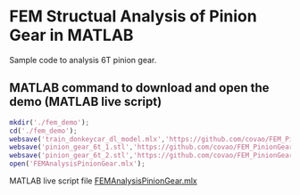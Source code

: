 # FEM Structual Analysis of Pinion Gear in MATLAB

Sample code to analysis 6T pinion gear.

## MATLAB command to download and open the demo (MATLAB live script)
``` MATLAB
mkdir('./fem_demo');
cd('./fem_demo');
websave('train_donkeycar_dl_model.mlx','https://github.com/covao/FEM_PinionGear_MATLAB/raw/main/FEMAnalysisPinionGear.mlx');
websave('pinion_gear_6t_1.stl','https://github.com/covao/FEM_PinionGear_MATLAB/raw/main/pinion_gear_6t_1.stl');
websave('pinion_gear_6t_2.stl','https://github.com/covao/FEM_PinionGear_MATLAB/raw/main/pinion_gear_6t_2.stl');
open('FEMAnalysisPinionGear.mlx');

```
MATLAB live script file [FEMAnalysisPinionGear.mlx](https://github.com/covao/Train_DonkeyCar_MATLAB/raw/main/FEMAnalysisPinionGear.mlx)  

